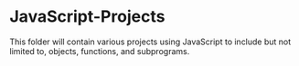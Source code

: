 # JavaScript-Projects
This folder will contain various projects using JavaScript to include but not limited to, objects, functions, and subprograms.
